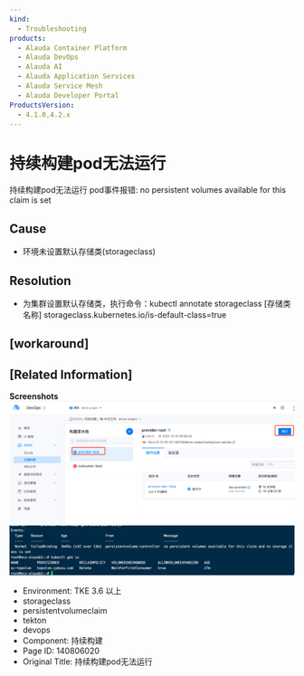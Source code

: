 ```yaml
---
kind:
  - Troubleshooting
products:
  - Alauda Container Platform
  - Alauda DevOps
  - Alauda AI
  - Alauda Application Services
  - Alauda Service Mesh
  - Alauda Developer Portal
ProductsVersion:
  - 4.1.0,4.2.x
---
```

<!-- A type of document that involves encountering a fault, diagnosing it, performing root cause analysis, and providing solutions. -->

# 持续构建pod无法运行

持续构建pod无法运行 pod事件报错: no persistent volumes available for this claim is set

## Cause
- 环境未设置默认存储类(storageclass)

## Resolution
- 为集群设置默认存储类，执行命令：kubectl annotate storageclass [存储类名称] storageclass.kubernetes.io/is-default-class=true

## [workaround]

## [Related Information]
**Screenshots**
![](assets/chi-xu-gou-jian-podwu-fa-yun-xing/image2023-3-6_16-27-55.png)
![](assets/chi-xu-gou-jian-podwu-fa-yun-xing/image2023-3-6_16-28-16.png)
- Environment: TKE 3.6 以上
- storageclass
- persistentvolumeclaim
- tekton
- devops
- Component: 持续构建
- Page ID: 140806020
- Original Title: 持续构建pod无法运行

